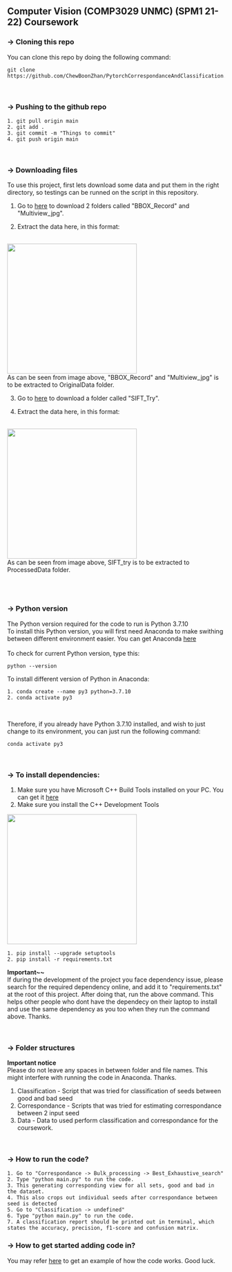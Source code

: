 ## Computer Vision (COMP3029 UNMC) (SPM1 21-22) Coursework

### -> Cloning this repo
You can clone this repo by doing the following command:
```
git clone https://github.com/ChewBoonZhan/PytorchCorrespondanceAndClassification.git
```
<br />

### -> Pushing to the github repo
```
1. git pull origin main
2. git add .
3. git commit -m "Things to commit"
4. git push origin main
```
<br />

### -> Downloading files
To use this project, first lets download some data and put them in the right directory, so testings can be runned on the script in this repository. 
1. Go to [here](https://drive.google.com/drive/folders/1O6xmoHd7FSzKQPwPTLaAt1ABB8oZL-iz?usp=sharing) to download 2 folders called "BBOX_Record" and "Multiview_jpg". 

2. Extract the data here, in this format:
<br /><br />
<img src = "https://i.imgur.com/GbgFU4N.png" height=300 />
<br />
As can be seen from image above, "BBOX_Record" and "Multiview_jpg" is to be extracted to OriginalData folder.

3. Go to [here](https://drive.google.com/drive/folders/1O6xmoHd7FSzKQPwPTLaAt1ABB8oZL-iz?usp=sharing) to download a folder called "SIFT_Try". 

4. Extract the data here, in this format:
<br /><br />
<img src = "https://i.imgur.com/5asrfRH.png" height=300 />
<br />
As can be seen from image above, SIFT_try is to be extracted to ProcessedData folder.

<br /><br />

### -> Python version
The Python version required for the code to run is Python 3.7.10<br />
To install this Python version, you will first need Anaconda to make swithing between different environment easier.
You can get Anaconda [here](https://www.anaconda.com/products/distribution)
<br /><br />
To check for current Python version, type this:
```
python --version
```


To install different version of Python in Anaconda:
```
1. conda create --name py3 python=3.7.10
2. conda activate py3
```
<br />

Therefore, if you already have Python 3.7.10 installed, and wish to just change to its environment, you can just run the following command:

```
conda activate py3
```
<br />

### -> To install dependencies:
1. Make sure you have Microsoft C++ Build Tools installed on your PC. You can get it [here](https://visualstudio.microsoft.com/visual-cpp-build-tools/)
2. Make sure you install the C++ Development Tools
<img src = "https://i.imgur.com/30715yI.png" height = 300/>


```
1. pip install --upgrade setuptools
2. pip install -r requirements.txt
```
<b>Important~~</b> <br />
If during the development of the project you face dependency issue, please search for the required dependency online, and add it to "requirements.txt" at the root of this project. After doing that, run the above command. This helps other people who dont have the dependecy on their laptop to install and use the same dependency as you too when they run the command above. Thanks.


<br />

### -> Folder structures
<b>Important notice</b> <br />
Please do not leave any spaces in between folder and file names. This might interfere with running the code in Anaconda. Thanks.
<br />

1. Classification - Script that was tried for classification of seeds between good and bad seed
2. Correspondance - Scripts that was tried for estimating correspondance between 2 input seed
3. Data - Data to used perform classification and correspondance for the coursework.

<br />

### -> How to run the code?
```
1. Go to "Correspondance -> Bulk_processing -> Best_Exhaustive_search"
2. Type "python main.py" to run the code. 
3. This generating corresponding view for all sets, good and bad in the dataset.
4. This also crops out individual seeds after correspondance between seed is detected
5. Go to "Classification -> undefined"
6. Type "python main.py" to run the code. 
7. A classification report should be printed out in terminal, which states the accuracy, precision, f1-score and confusion matrix.
```

### -> How to get started adding code in?
You may refer [here](https://github.com/ChewBoonZhan/PytorchCorrespondanceAndClassification/blob/main/Correspondance/Methods/Example_method/main.py) to get an example of how the code works. Good luck.



